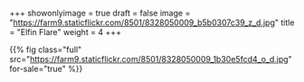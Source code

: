 +++
showonlyimage = true
draft = false
image = "https://farm9.staticflickr.com/8501/8328050009_b5b0307c39_z_d.jpg"
title = "Elfin Flare"
weight = 4
+++

{{% fig class="full" src="https://farm9.staticflickr.com/8501/8328050009_1b30e5fcd4_o_d.jpg" for-sale="true" %}}
